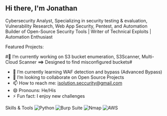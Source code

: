 ## Hi there, I'm Jonathan

Cybersecurity Analyst, Specializing in security testing & evaluation, Vulnerability Research, Web App Security, Pentest, and Automation  
Builder of Open-Source Security Tools | Writer of Technical Exploits | Automation Enthusiast

Featured Projects: 

#🔭 I’m currently working on S3 bucket enumeration, S3Scanner, Multi-Cloud Scanner **==>** Designed to find misconfigured buckets#
- 🌱 I’m currently learning WAF detection and bypass (Advanced Bypass)
- 👯 I’m looking to collaborate on Open Source Projects
- 📫 How to reach me: isolution.seccurity@gmail.com
- 😄 Pronouns: He/His
- ⚡ Fun fact: I enjoy new challenges

Skills & Tools
![Python](https://img.shields.io/badge/Python-3776AB?style=for-the-badge&logo=python&logoColor=white)
![Burp Suite](https://img.shields.io/badge/Burp_Suite-FF6600?style=for-the-badge&logo=burp-suite&logoColor=white)
![Nmap](https://img.shields.io/badge/Nmap-000000?style=for-the-badge&logo=nmap&logoColor=white)
![AWS](https://img.shields.io/badge/AWS-232F3E?style=for-the-badge&logo=amazon-aws&logoColor=white)


